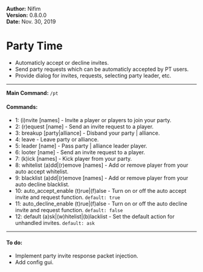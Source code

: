 **Author:** Nifim<br>
**Version:** 0.8.0.0<br>
**Date:** Nov. 30, 2019<br>

# Party Time #

* Automaticly accept or decline invites.
* Send party requests which can be automaticly accepted by PT users.
* Provide dialog for invites, requests, selecting party leader, etc.

----

**Main Command:** `/pt`

#### Commands: ####
* 1: (i)nvite [names] - Invite a player or players to join your party.
* 2: (r)equest [name] - Send an invite request to a player.
* 3: breakup [party|alliance] - Disband your party | alliance.
* 4: leave - Leave party or alliance.
* 5: leader [name] - Pass party | alliance leader player.
* 6: looter [name] - Send an invite request to a player.
* 7: (k)ick [names] - Kick player from your party.
* 8: whitelist (a)dd|(r)emove [names] - Add or remove player from your auto accept whitelist.
* 9: blacklist (a)dd|(r)emove [names] - Add or remove player from your auto decline blacklist.
* 10: auto_accept_enable (t)rue|(f)alse - Turn on or off the auto accept invite and request function. `default: true`
* 11: auto_decline_enable (t)rue|(f)alse - Turn on or off the auto decline invite and request function. `default: false`
* 12: default (a)sk|(w)hitelist|(b)lacklist - Set the default action for unhandled invites. `default: ask`

----

#### To do: ####
* Implement party invite response packet injection.
* Add config gui.
